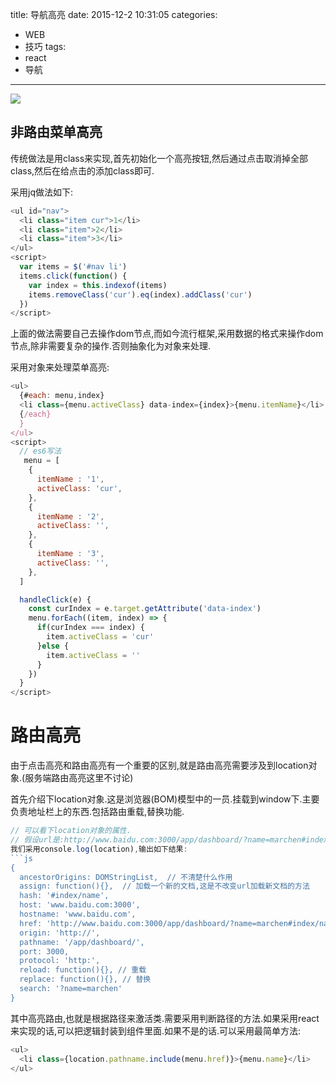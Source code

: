 title: 导航高亮
date: 2015-12-2 10:31:05
categories:
- WEB
- 技巧
tags:
- react
- 导航
---
![](/blog/css/images/location.jpg)

## 非路由菜单高亮
传统做法是用class来实现,首先初始化一个高亮按钮,然后通过点击取消掉全部class,然后在给点击的添加class即可.

采用jq做法如下:
```js
<ul id="nav">
  <li class="item cur">1</li>
  <li class="item">2</li>
  <li class="item">3</li>
</ul>
<script>
  var items = $('#nav li')
  items.click(function() {
    var index = this.indexof(items)
    items.removeClass('cur').eq(index).addClass('cur')
  })
</script>
```
上面的做法需要自己去操作dom节点,而如今流行框架,采用数据的格式来操作dom节点,除非需要复杂的操作.否则抽象化为对象来处理.

采用对象来处理菜单高亮:
```js
<ul>
  {#each: menu,index}
  <li class={menu.activeClass} data-index={index}>{menu.itemName}</li>
  {/each}
  }
</ul>
<script>
  // es6写法
   menu = [
    {
      itemName : '1',
      activeClass: 'cur',
    },
    {
      itemName : '2',
      activeClass: '',
    },
    {
      itemName : '3',
      activeClass: '',
    },
  ]

  handleClick(e) {
    const curIndex = e.target.getAttribute('data-index')
    menu.forEach((item, index) => {
      if(curIndex === index) {
        item.activeClass = 'cur'
      }else {
        item.activeClass = ''
      }
    })
  }
</script>
```

# 路由高亮
由于点击高亮和路由高亮有一个重要的区别,就是路由高亮需要涉及到location对象.(服务端路由高亮这里不讨论)

首先介绍下location对象.这是浏览器(BOM)模型中的一员.挂载到window下.主要负责地址栏上的东西.包括路由重载,替换功能.
```js
// 可以看下location对象的属性.
// 假设url是:http://www.baidu.com:3000/app/dashboard/?name=marchen#index/name
我们采用console.log(location),输出如下结果:
```js
{
  ancestorOrigins: DOMStringList,  // 不清楚什么作用
  assign: function(){},  // 加载一个新的文档,这是不改变url加载新文档的方法
  hash: '#index/name',
  host: 'www.baidu.com:3000',
  hostname: 'www.baidu.com',
  href: 'http://www.baidu.com:3000/app/dashboard/?name=marchen#index/name',
  origin: 'http://',
  pathname: '/app/dashboard/',
  port: 3000,
  protocol: 'http:',
  reload: function(){}, // 重载
  replace: function(){}, // 替换
  search: '?name=marchen'
}
```

其中高亮路由,也就是根据路径来激活类.需要采用判断路径的方法.如果采用react来实现的话,可以把逻辑封装到组件里面.如果不是的话.可以采用最简单方法:
```js
<ul>
  <li class={location.pathname.include(menu.href)}>{menu.name}</li>
</ul>
```